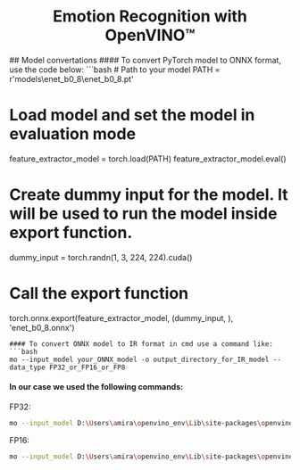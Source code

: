 <h1 align="center">Emotion Recognition with OpenVINO™</h1>
## Model convertations
#### To convert PyTorch model to ONNX format, use the code below:
```bash
# Path to your model
PATH = r'models\enet_b0_8\enet_b0_8.pt'

# Load model and set the model in evaluation mode
feature_extractor_model = torch.load(PATH)
feature_extractor_model.eval()

# Create dummy input for the model. It will be used to run the model inside export function.
dummy_input = torch.randn(1, 3, 224, 224).cuda()
# Call the export function
torch.onnx.export(feature_extractor_model, (dummy_input, ), 'enet_b0_8.onnx')
```
#### To convert ONNX model to IR format in cmd use a command like:
```bash
mo --input_model your_ONNX_model -o output_directory_for_IR_model --data_type FP32_or_FP16_or_FP8
```
#### In our case we used the following commands:
FP32:
```bash
mo --input_model D:\Users\amira\openvino_env\Lib\site-packages\openvino\model_zoo\models\group_project\enet_b0_8\enet_b0_8.onnx -o D:\Users\amira\openvino_env\Lib\site-packages\openvino\model_zoo\models\group_project\enet_b0_8 --data_type FP32
```
FP16:
```bash
mo --input_model D:\Users\amira\openvino_env\Lib\site-packages\openvino\model_zoo\models\group_project\enet_b0_8\enet_b0_8.onnx -o D:\Users\amira\openvino_env\Lib\site-packages\openvino\model_zoo\models\group_project\enet_b0_8 --data_type FP16
```
